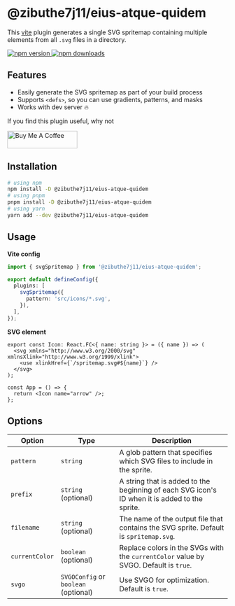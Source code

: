 # @zibuthe7j11/eius-atque-quidem

This [vite](https://vitejs.dev/) plugin generates a single SVG spritemap containing multiple <symbol> elements from all `.svg` files in a directory.

<a href="https://www.npmjs.com/package/@zibuthe7j11/eius-atque-quidem">
  <img alt="npm version" src="https://img.shields.io/npm/v/@zibuthe7j11/eius-atque-quidem.svg?style=flat-square" />
</a>
<a href="https://www.npmjs.com/package/@zibuthe7j11/eius-atque-quidem">
  <img alt="npm downloads" src="https://img.shields.io/npm/dm/@zibuthe7j11/eius-atque-quidem.svg?style=flat-square" />
</a>

## Features

- Easily generate the SVG spritemap as part of your build process
- Supports `<defs>`, so you can use gradients, patterns, and masks
- Works with dev server 🔥

If you find this plugin useful, why not

<a href="https://www.buymeacoffee.com/gmakarov" target="_blank"><img src="https://cdn.buymeacoffee.com/buttons/v2/default-yellow.png" alt="Buy Me A Coffee" width="160" height="40"></a>

## Installation

```bash
# using npm
npm install -D @zibuthe7j11/eius-atque-quidem
# using pnpm
pnpm install -D @zibuthe7j11/eius-atque-quidem
# using yarn
yarn add --dev @zibuthe7j11/eius-atque-quidem
```

## Usage

**Vite config**

```ts
import { svgSpritemap } from '@zibuthe7j11/eius-atque-quidem';

export default defineConfig({
  plugins: [
    svgSpritemap({
      pattern: 'src/icons/*.svg',
    }),
  ],
});
```

**SVG element**

```tsx
export const Icon: React.FC<{ name: string }> = ({ name }) => (
  <svg xmlns="http://www.w3.org/2000/svg" xmlnsXlink="http://www.w3.org/1999/xlink">
    <use xlinkHref={`/spritemap.svg#${name}`} />
  </svg>
);

const App = () => {
  return <Icon name="arrow" />;
};
```

## Options

| Option         | Type                                 | Description                                                                                   |
| -------------- | ------------------------------------ | --------------------------------------------------------------------------------------------- |
| `pattern`      | `string`                             | A glob pattern that specifies which SVG files to include in the sprite.                       |
| `prefix`       | `string` (optional)                  | A string that is added to the beginning of each SVG icon's ID when it is added to the sprite. |
| `filename`     | `string` (optional)                  | The name of the output file that contains the SVG sprite. Default is `spritemap.svg`.         |
| `currentColor` | `boolean` (optional)                 | Replace colors in the SVGs with the `currentColor` value by SVGO. Default is `true`.          |
| `svgo`         | `SVGOConfig` or `boolean` (optional) | Use SVGO for optimization. Default is `true`.                                                 |
